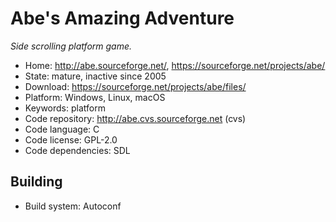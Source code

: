 # Abe's Amazing Adventure

_Side scrolling platform game._

- Home: http://abe.sourceforge.net/, https://sourceforge.net/projects/abe/
- State: mature, inactive since 2005
- Download: https://sourceforge.net/projects/abe/files/
- Platform: Windows, Linux, macOS
- Keywords: platform
- Code repository: http://abe.cvs.sourceforge.net (cvs)
- Code language: C
- Code license: GPL-2.0
- Code dependencies: SDL

## Building

- Build system: Autoconf